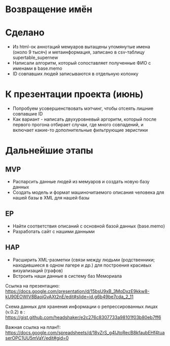 # Возвращение имён

# Сделано 

* Из html-ок аннотаций мемуаров вытащены упомянутые имена (около 9 тысяч) и метаинформация, записано в csv-таблицу supertable_supernew
* Написали алгоритм, который сопоставляет полученные ФИО с именами в base.memo
* ID совпавших людей записываются в отдельную колонку

# К презентации проекта (июнь)

* Попробуем усовершенствовать мэтчинг, чтобы отсеять лишние совпавшие ID 
* Как вариант - написать двухуровневый аргоритм, который после первого прогона отбирает случаи, где много совпадений, и включает какие-то дополнительные фильтрующие эвристики

# Дальнейшие этапы 
## MVP 
* Распарсить данные людей из мемуаров  и создать новую базу данных 
* Создать модель и формат машиночитаемого описания человека для нашей базы в XML для нашей базы

## EP
* Найти соответствия описаний с основной базой данных (base.memo) 
* Разработать сайт с нашими данными

## HAP
* Расширить XML-разметки (связи между людьми (родственники; находившиеся в одном лагере и др.) для построения красивых визуализаций (графов)
* Встроить наши данные в систему баз Мемориала

Ссылка на презентацию: https://docs.google.com/presentation/d/15bsU9xB_3MoDxzE9kkw8-kU90EOWIV8BaoiGvAXt2nE/edit#slide=id.g6b49be7cda_2_11

Схема данных для хранения информации о репрессированных лицах (v.0.2) в : https://gist.github.com/headshaker/e2c276c8307733a98101f03b80eb7ff6

Важная ссылка на план!!:
https://docs.google.com/spreadsheets/d/18vZrS_g4IJtoRecB8kfaubEHf4tuaserOPC1UU5mVaY/edit#gid=0
